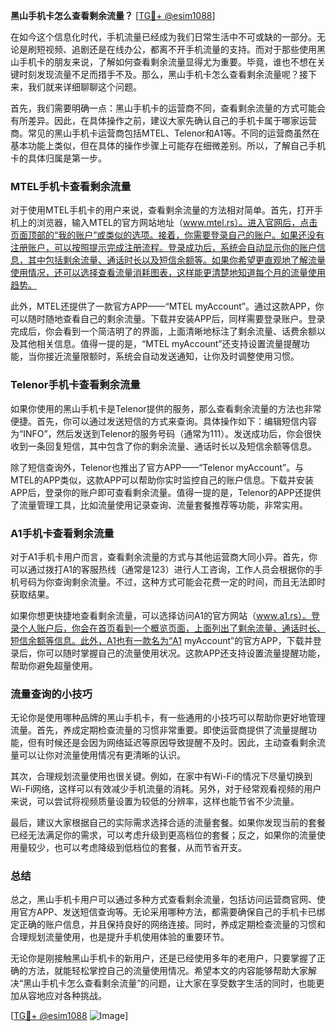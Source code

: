 **黑山手机卡怎么查看剩余流量？** [[TG💪+ @esim1088](https://t.me/s/esim1088)]

在如今这个信息化时代，手机流量已经成为我们日常生活中不可或缺的一部分。无论是刷短视频、追剧还是在线办公，都离不开手机流量的支持。而对于那些使用黑山手机卡的朋友来说，了解如何查看剩余流量显得尤为重要。毕竟，谁也不想在关键时刻发现流量不足而措手不及。那么，黑山手机卡怎么查看剩余流量呢？接下来，我们就来详细聊聊这个问题。

首先，我们需要明确一点：黑山手机卡的运营商不同，查看剩余流量的方式可能会有所差异。因此，在具体操作之前，建议大家先确认自己的手机卡属于哪家运营商。常见的黑山手机卡运营商包括MTEL、Telenor和A1等。不同的运营商虽然在基本功能上类似，但在具体的操作步骤上可能存在细微差别。所以，了解自己手机卡的具体归属是第一步。

### MTEL手机卡查看剩余流量

对于使用MTEL手机卡的用户来说，查看剩余流量的方法相对简单。首先，打开手机上的浏览器，输入MTEL的官方网站地址（www.mtel.rs）。进入官网后，点击页面顶部的“我的账户”或类似的选项。接着，你需要登录自己的账户。如果还没有注册账户，可以按照提示完成注册流程。登录成功后，系统会自动显示你的账户信息，其中包括剩余流量、通话时长以及短信余额等。如果你希望更直观地了解流量使用情况，还可以选择查看流量消耗图表，这样能更清楚地知道每个月的流量使用趋势。

此外，MTEL还提供了一款官方APP——“MTEL myAccount”。通过这款APP，你可以随时随地查看自己的剩余流量。下载并安装APP后，同样需要登录账户。登录完成后，你会看到一个简洁明了的界面，上面清晰地标注了剩余流量、话费余额以及其他相关信息。值得一提的是，“MTEL myAccount”还支持设置流量提醒功能，当你接近流量限额时，系统会自动发送通知，让你及时调整使用习惯。

### Telenor手机卡查看剩余流量

如果你使用的黑山手机卡是Telenor提供的服务，那么查看剩余流量的方法也非常便捷。首先，你可以通过发送短信的方式来查询。具体操作如下：编辑短信内容为“INFO”，然后发送到Telenor的服务号码（通常为111）。发送成功后，你会很快收到一条回复短信，其中包含了你的剩余流量、通话时长以及短信余额等信息。

除了短信查询外，Telenor也推出了官方APP——“Telenor myAccount”。与MTEL的APP类似，这款APP可以帮助你实时监控自己的账户信息。下载并安装APP后，登录你的账户即可查看剩余流量。值得一提的是，Telenor的APP还提供了流量管理工具，比如流量使用记录查询、流量套餐推荐等功能，非常实用。

### A1手机卡查看剩余流量

对于A1手机卡用户而言，查看剩余流量的方式与其他运营商大同小异。首先，你可以通过拨打A1的客服热线（通常是123）进行人工咨询，工作人员会根据你的手机号码为你查询剩余流量。不过，这种方式可能会花费一定的时间，而且无法即时获取结果。

如果你想更快捷地查看剩余流量，可以选择访问A1的官方网站（www.a1.rs）。登录个人账户后，你会在首页看到一个概览页面，上面列出了剩余流量、通话时长、短信余额等信息。此外，A1也有一款名为“A1 myAccount”的官方APP，下载并登录后，你可以随时掌握自己的流量使用状况。这款APP还支持设置流量提醒功能，帮助你避免超量使用。

### 流量查询的小技巧

无论你是使用哪种品牌的黑山手机卡，有一些通用的小技巧可以帮助你更好地管理流量。首先，养成定期检查流量的习惯非常重要。即使运营商提供了流量提醒功能，但有时候还是会因为网络延迟等原因导致提醒不及时。因此，主动查看剩余流量可以让你对流量使用情况有更清晰的认识。

其次，合理规划流量使用也很关键。例如，在家中有Wi-Fi的情况下尽量切换到Wi-Fi网络，这样可以有效减少手机流量的消耗。另外，对于经常观看视频的用户来说，可以尝试将视频质量设置为较低的分辨率，这样也能节省不少流量。

最后，建议大家根据自己的实际需求选择合适的流量套餐。如果你发现当前的套餐已经无法满足你的需求，可以考虑升级到更高档位的套餐；反之，如果你的流量使用量较少，也可以考虑降级到低档位的套餐，从而节省开支。

### 总结

总之，黑山手机卡用户可以通过多种方式查看剩余流量，包括访问运营商官网、使用官方APP、发送短信查询等。无论采用哪种方法，都需要确保自己的手机卡已绑定正确的账户信息，并且保持良好的网络连接。同时，养成定期检查流量的习惯和合理规划流量使用，也是提升手机使用体验的重要环节。

无论你是刚接触黑山手机卡的新用户，还是已经使用多年的老用户，只要掌握了正确的方法，就能轻松掌控自己的流量使用情况。希望本文的内容能够帮助大家解决“黑山手机卡怎么查看剩余流量”的问题，让大家在享受数字生活的同时，也能更加从容地应对各种挑战。

[[TG💪+ @esim1088](https://t.me/s/esim1088) ![Image](https://i.postimg.cc/4NQfJmqS/Snipaste-2025-05-13-00-14-12.png)]